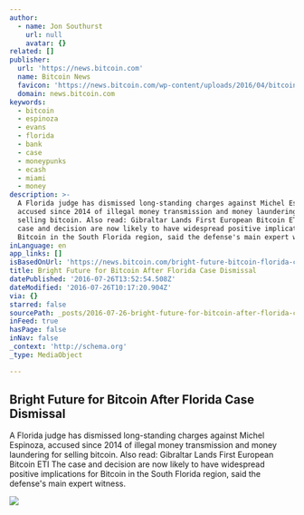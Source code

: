 ```yaml
---
author:
  - name: Jon Southurst
    url: null
    avatar: {}
related: []
publisher:
  url: 'https://news.bitcoin.com'
  name: Bitcoin News
  favicon: 'https://news.bitcoin.com/wp-content/uploads/2016/04/bitcoin_fav.png'
  domain: news.bitcoin.com
keywords:
  - bitcoin
  - espinoza
  - evans
  - florida
  - bank
  - case
  - moneypunks
  - ecash
  - miami
  - money
description: >-
  A Florida judge has dismissed long-standing charges against Michel Espinoza,
  accused since 2014 of illegal money transmission and money laundering for
  selling bitcoin. Also read: Gibraltar Lands First European Bitcoin ETI The
  case and decision are now likely to have widespread positive implications for
  Bitcoin in the South Florida region, said the defense's main expert witness.
inLanguage: en
app_links: []
isBasedOnUrl: 'https://news.bitcoin.com/bright-future-bitcoin-florida-case/'
title: Bright Future for Bitcoin After Florida Case Dismissal
datePublished: '2016-07-26T13:52:54.508Z'
dateModified: '2016-07-26T10:17:20.904Z'
via: {}
starred: false
sourcePath: _posts/2016-07-26-bright-future-for-bitcoin-after-florida-case-dismissal.md
inFeed: true
hasPage: false
inNav: false
_context: 'http://schema.org'
_type: MediaObject

---
```

<article style=""><h1>Bright Future for Bitcoin After Florida Case Dismissal</h1><p>A Florida judge has dismissed long-standing charges against Michel Espinoza, accused since 2014 of illegal money transmission and money laundering for selling bitcoin. Also read: Gibraltar Lands First European Bitcoin ETI The case and decision are now likely to have widespread positive implications for Bitcoin in the South Florida region, said the defense's main expert witness.</p><img src="https://news.bitcoin.com/wp-content/uploads/2016/07/case-law-677940_1920.jpg" /></article>